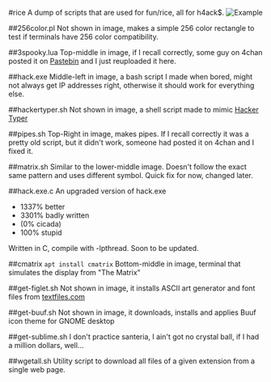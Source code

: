 #rice
A dump of scripts that are used for fun/rice, all for h4ack$.
![Example](http://i.imgur.com/pQT0l.gif)

##256color.pl
Not shown in image, makes a simple 256 color rectangle to test if terminals have 256 color compatibility.

##3spooky.lua
Top-middle in image, if I recall correctly, some guy on 4chan posted it on [Pastebin](http://pastebin.com/brwgHnCq) and I just reuploaded it here.

##hack.exe
Middle-left in image, a bash script I made when bored, might not always get IP addresses right, otherwise it should work for everything else.

##hackertyper.sh
Not shown in image, a shell script made to mimic [Hacker Typer](http://hackertyper.com)

##pipes.sh
Top-Right in image, makes pipes. If I recall correctly it was a pretty old script, but it didn't work, someone had posted it on 4chan and I fixed it.

##matrix.sh
Similar to the lower-middle image. Doesn't follow the exact same pattern and uses different symbol. Quick fix for now, changed later.

##hack.exe.c
An upgraded version of hack.exe
- 1337% better
- 3301% badly written
- (0% cicada)
- 100% stupid

Written in C, compile with -lpthread.
Soon to be updated.

##cmatrix
```apt install cmatrix```
Bottom-middle in image, terminal that simulates the display from "The Matrix"

##get-figlet.sh
Not shown in image, it installs ASCII art generator and font files from [textfiles.com](http://textfiles.com)
	
##get-buuf.sh
Not shown in image, it downloads, installs and applies Buuf icon theme for GNOME desktop

##get-sublime.sh
I don't practice santeria, I ain't got no crystal ball, if I had a million dollars, well...

##wgetall.sh
Utility script to download all files of a given extension from a single web page.